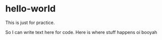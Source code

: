 # hello-world
This is just for practice.

So I can write text here for code. Here is where stuff happens
oi
booyah
